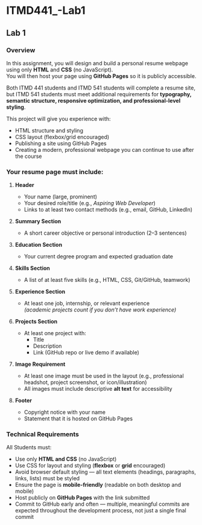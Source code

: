 # ITMD441_-Lab1

## Lab 1

### Overview
In this assignment, you will design and build a personal resume webpage using only **HTML** and **CSS** (no JavaScript).  
You will then host your page using **GitHub Pages** so it is publicly accessible.  

Both ITMD 441 students and ITMD 541 students will complete a resume site, but ITMD 541 students must meet additional requirements for **typography, semantic structure, responsive optimization, and professional-level styling**.

This project will give you experience with:
- HTML structure and styling  
- CSS layout (flexbox/grid encouraged)  
- Publishing a site using GitHub Pages  
- Creating a modern, professional webpage you can continue to use after the course  


### Your resume page must include:
1. **Header**
   - Your name (large, prominent)
   - Your desired role/title (e.g., *Aspiring Web Developer*)
   - Links to at least two contact methods (e.g., email, GitHub, LinkedIn)

2. **Summary Section**
   - A short career objective or personal introduction (2–3 sentences)

3. **Education Section**
   - Your current degree program and expected graduation date

4. **Skills Section**
   - A list of at least five skills (e.g., HTML, CSS, Git/GitHub, teamwork)

5. **Experience Section**
   - At least one job, internship, or relevant experience  
   *(academic projects count if you don’t have work experience)*

6. **Projects Section**
   - At least one project with:
     - Title  
     - Description  
     - Link (GitHub repo or live demo if available)

7. **Image Requirement**
   - At least one image must be used in the layout (e.g., professional headshot, project screenshot, or icon/illustration)
   - All images must include descriptive **alt text** for accessibility

8. **Footer**
   - Copyright notice with your name  
   - Statement that it is hosted on GitHub Pages  

### Technical Requirements
All Students must:
- Use only **HTML and CSS** (no JavaScript)
- Use CSS for layout and styling (**flexbox** or **grid** encouraged)
- Avoid browser default styling — all text elements (headings, paragraphs, links, lists) must be styled
- Ensure the page is **mobile-friendly** (readable on both desktop and mobile)
- Host publicly on **GitHub Pages** with the link submitted
- Commit to GitHub early and often — multiple, meaningful commits are expected throughout the development process, not just a single final commit

